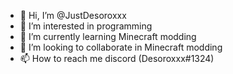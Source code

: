 - 👋 Hi, I’m @JustDesoroxxx
- 👀 I’m interested in programming
- 🌱 I’m currently learning Minecraft modding
- 💞️ I’m looking to collaborate in Minecraft modding
- 📫 How to reach me discord (Desoroxxx#1324)

<!---
JustDesoroxxx/JustDesoroxxx is a ✨ special ✨ repository because its `README.md` (this file) appears on your GitHub profile.
You can click the Preview link to take a look at your changes.
--->
